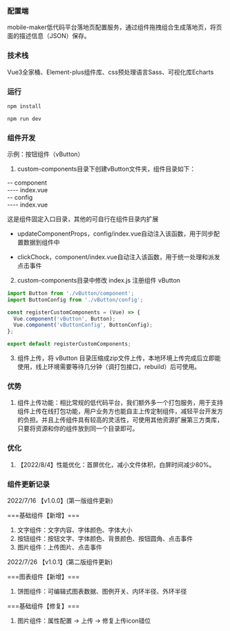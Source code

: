 ### 配置端

mobile-maker低代码平台落地页配置服务，通过组件拖拽组合生成落地页，将页面的描述信息（JSON）保存。

### 技术栈

Vue3全家桶、Element-plus组件库、css预处理语言Sass、可视化库Echarts

### 运行

```bash
npm install

npm run dev
```
### 组件开发

示例：按钮组件（vButton）

1. custom-components目录下创建vButton文件夹，组件目录如下：

-- component  
---- index.vue  
-- config  
---- index.vue  

这是组件固定入口目录，其他的可自行在组件目录内扩展

- updateComponentProps，config/index.vue自动注入该函数，用于同步配置数据到组件中

- clickChock，component/index.vue自动注入该函数，用于统一处理和派发点击事件

2. custom-components目录中修改 index.js 注册组件 vButton

```js
import Button from './vButton/component';
import ButtonConfig from './vButton/config';

const registerCustomComponents = (Vue) => {
  Vue.component('vButton', Button);
  Vue.component('vButtonConfig', ButtonConfig);
};

export default registerCustomComponents;
```

3. 组件上传，将 vButton 目录压缩成zip文件上传，本地环境上传完成后立即能使用，线上环境需要等待几分钟（调打包接口，rebuild）后可使用。

### 优势

1. 组件上传功能：相比常规的低代码平台，我们额外多一个打包服务，用于支持组件上传在线打包功能，用户业务方也能自主上传定制组件，减轻平台开发方的负担。并且上传组件具有较高的灵活性，可使用其他资源扩展第三方类库，只要将资源和你的组件放到同一个目录即可。

### 优化

1. 【2022/8/4】性能优化：首屏优化，减小文件体积，白屏时间减少80%。

### 组件更新记录

2022/7/16
【v1.0.0】(第一版组件更新)

===基础组件【新增】===  
1. 文字组件：文字内容、字体颜色、字体大小
2. 按钮组件：按钮文字、字体颜色、背景颜色、按钮圆角、点击事件
3. 图片组件：上传图片、点击事件  

2022/7/26
【v1.0.1】(第二版组件更新)

===图表组件【新增】===  
1. 饼图组件：可编辑式图表数据、图例开关、内环半径、外环半径

===基础组件【修复】===  
1. 图片组件：属性配置 -> 上传 -> 修复上传icon错位  
